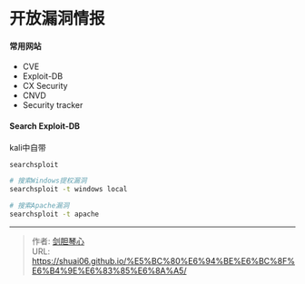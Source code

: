 # 开放漏洞情报




#### 常用网站

- CVE
- Exploit-DB
- CX Security
- CNVD
- Security tracker





#### Search Exploit-DB

kali中自带

```bash
searchsploit

# 搜索Windows提权漏洞
searchsploit -t windows local

# 搜索Apache漏洞
searchsploit -t apache

```







---

> 作者: [剑胆琴心](http://shuai06.github.io)  
> URL: https://shuai06.github.io/%E5%BC%80%E6%94%BE%E6%BC%8F%E6%B4%9E%E6%83%85%E6%8A%A5/  

